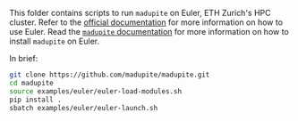 This folder contains scripts to run `madupite` on Euler, ETH Zurich's HPC cluster. Refer to the [official documentation](https://scicomp.ethz.ch/wiki/Euler) for more information on how to use Euler. Read the [`madupite` documentation](https://madupite.github.io/install.html) for more information on how to install `madupite` on Euler.

In brief:
```bash
git clone https://github.com/madupite/madupite.git
cd madupite
source examples/euler/euler-load-modules.sh
pip install .
sbatch examples/euler/euler-launch.sh
```